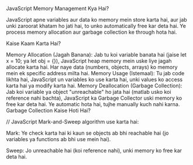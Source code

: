 JavaScript Memory Management Kya Hai?

JavaScript apne variables aur data ko memory mein store karta hai, aur jab unki zaroorat khatam ho jati hai, to unko automatically free kar deta hai. Ye process memory allocation aur garbage collection ke through hota hai.

Kaise Kaam Karta Hai?

Memory Allocation (Jagah Banana):
Jab tu koi variable banata hai (jaise let x = 10; ya let obj = {}), JavaScript heap memory mein uske liye jagah allocate karta hai.
Har naye data (numbers, objects, arrays) ko memory mein ek specific address milta hai.
Memory Usage (Istemaal):
Tu jab code likhta hai, JavaScript un variables ko use karta hai, unki values ko access karta hai ya modify karta hai.
Memory Deallocation (Garbage Collection):
Jab koi variable ya object "unreachable" ho jata hai (matlab usko koi reference nahi bachta), JavaScript ka Garbage Collector uski memory ko free kar deta hai.
Ye automatic hota hai, tujhe manually kuch nahi karna.
Garbage Collection Kaise Hoti Hai?

// JavaScript Mark-and-Sweep algorithm use karta hai:

Mark: Ye check karta hai ki kaun se objects ab bhi reachable hai (jo variables ya functions ab bhi use mein hai).

Sweep: Jo unreachable hai (koi reference nahi), unki memory ko free kar deta hai.

